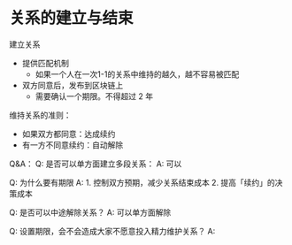 # 关系的建立与结束

建立关系
- 提供匹配机制
  - 如果一个人在一次1-1的关系中维持的越久，越不容易被匹配
- 双方同意后，发布到区块链上
  - 需要确认一个期限。不得超过 2 年

维持关系的准则：
- 如果双方都同意：达成续约
- 有一方不同意续约：自动解除


Q&A：
Q: 是否可以单方面建立多段关系：
A: 可以

Q: 为什么要有期限
A: 1. 控制双方预期，减少关系结束成本 2. 提高「续约」的决策成本

Q: 是否可以中途解除关系？
A: 可以单方面解除

Q: 设置期限，会不会造成大家不愿意投入精力维护关系？
A: 